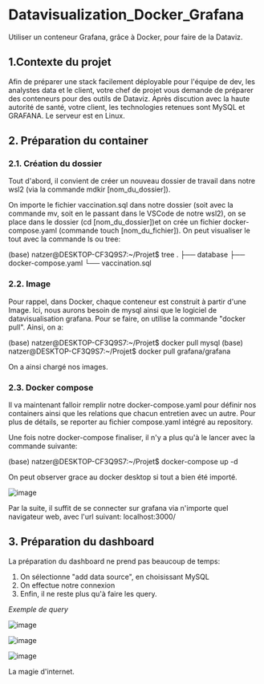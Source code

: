 # Datavisualization_Docker_Grafana
Utiliser un conteneur Grafana, grâce à Docker, pour faire de la Dataviz.

## 1.Contexte du projet

Afin de préparer une stack facilement déployable pour l'équipe de dev, les analystes data et le client, votre chef de projet vous demande de préparer des conteneurs pour des outils de Dataviz. Après discution avec la haute autorité de santé, votre client, les technologies retenues sont MySQL et GRAFANA. Le serveur est en Linux.

## 2. Préparation du container

### 2.1. Création du dossier 

Tout d'abord, il convient de créer un nouveau dossier de travail dans notre wsl2 (via la commande mdkir [nom_du_dossier]). 

On importe le fichier vaccination.sql dans notre dossier (soit avec la commande mv, soit en le passant dans le VSCode de notre wsl2), on se place dans le dossier (cd [nom_du_dossier])et on crée un fichier docker-compose.yaml (commande touch [nom_du_fichier]). On peut visualiser le tout avec la commande ls ou tree:

(base) natzer@DESKTOP-CF3Q9S7:~/Projet$ tree
.
├── database
├── docker-compose.yaml
└── vaccination.sql

### 2.2. Image 

Pour rappel, dans Docker, chaque conteneur est construit à partir d'une Image. Ici, nous aurons besoin de mysql ainsi que le logiciel de datavisualisation grafana. Pour se faire, on utilise la commande "docker pull". Ainsi, on a:

(base) natzer@DESKTOP-CF3Q9S7:~/Projet$ docker pull mysql
(base) natzer@DESKTOP-CF3Q9S7:~/Projet$ docker pull grafana/grafana

On a ainsi chargé nos images. 

### 2.3. Docker compose
Il va maintenant falloir remplir notre docker-compose.yaml pour définir nos containers ainsi que les relations que chacun entretien avec un autre. Pour plus de détails, se reporter au fichier compose.yaml intégré au repository. 

Une fois notre docker-compose finaliser, il n'y a plus qu'à le lancer avec la commande suivante:

(base) natzer@DESKTOP-CF3Q9S7:~/Projet$ docker-compose up -d

On peut observer grace au docker desktop si tout a bien été importé.  

![image](https://user-images.githubusercontent.com/95342035/161948932-e8369d90-3d3e-402e-8e79-d104b3857327.png)

Par la suite, il suffit de se connecter sur grafana via n'importe quel navigateur web, avec l'url suivant: localhost:3000/

## 3. Préparation du dashboard

La préparation du dashboard ne prend pas beaucoup de temps: 

1) On sélectionne "add data source", en choisissant MySQL
2) On effectue notre connexion 
3) Enfin, il ne reste plus qu'à faire les query.

*Exemple de query*

![image](https://user-images.githubusercontent.com/95342035/161949596-3d7caa19-b2fb-445d-8915-9c8830ec5d69.png)

![image](https://user-images.githubusercontent.com/95342035/161949621-afb0d479-05d7-4d78-9424-55157e0fbed0.png)

![image](https://user-images.githubusercontent.com/95342035/161957582-93adaf10-a5fc-49c2-a7db-6b58878ccbf7.png)


La magie d'internet. 
